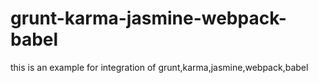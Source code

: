 # grunt-karma-jasmine-webpack-babel

 this is an example for integration of grunt,karma,jasmine,webpack,babel
